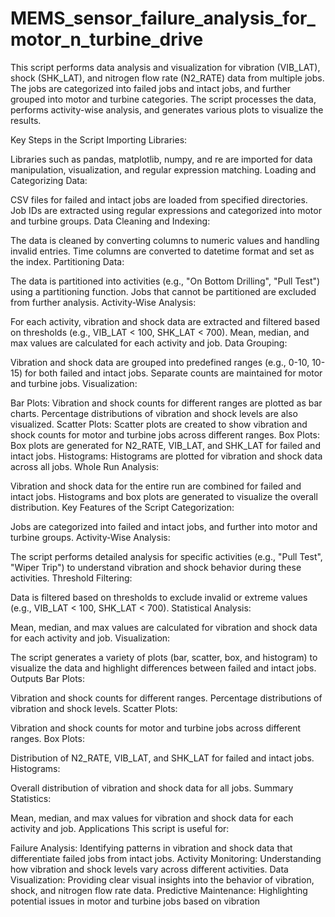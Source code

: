 # MEMS_sensor_failure_analysis_for_motor_n_turbine_drive
This script performs data analysis and visualization for vibration (VIB_LAT), shock (SHK_LAT), and nitrogen flow rate (N2_RATE) data from multiple jobs. The jobs are categorized into failed jobs and intact jobs, and further grouped into motor and turbine categories. The script processes the data, performs activity-wise analysis, and generates various plots to visualize the results.

Key Steps in the Script
Importing Libraries:

Libraries such as pandas, matplotlib, numpy, and re are imported for data manipulation, visualization, and regular expression matching.
Loading and Categorizing Data:

CSV files for failed and intact jobs are loaded from specified directories.
Job IDs are extracted using regular expressions and categorized into motor and turbine groups.
Data Cleaning and Indexing:

The data is cleaned by converting columns to numeric values and handling invalid entries.
Time columns are converted to datetime format and set as the index.
Partitioning Data:

The data is partitioned into activities (e.g., "On Bottom Drilling", "Pull Test") using a partitioning function.
Jobs that cannot be partitioned are excluded from further analysis.
Activity-Wise Analysis:

For each activity, vibration and shock data are extracted and filtered based on thresholds (e.g., VIB_LAT < 100, SHK_LAT < 700).
Mean, median, and max values are calculated for each activity and job.
Data Grouping:

Vibration and shock data are grouped into predefined ranges (e.g., 0-10, 10-15) for both failed and intact jobs.
Separate counts are maintained for motor and turbine jobs.
Visualization:

Bar Plots:
Vibration and shock counts for different ranges are plotted as bar charts.
Percentage distributions of vibration and shock levels are also visualized.
Scatter Plots:
Scatter plots are created to show vibration and shock counts for motor and turbine jobs across different ranges.
Box Plots:
Box plots are generated for N2_RATE, VIB_LAT, and SHK_LAT for failed and intact jobs.
Histograms:
Histograms are plotted for vibration and shock data across all jobs.
Whole Run Analysis:

Vibration and shock data for the entire run are combined for failed and intact jobs.
Histograms and box plots are generated to visualize the overall distribution.
Key Features of the Script
Categorization:

Jobs are categorized into failed and intact jobs, and further into motor and turbine groups.
Activity-Wise Analysis:

The script performs detailed analysis for specific activities (e.g., "Pull Test", "Wiper Trip") to understand vibration and shock behavior during these activities.
Threshold Filtering:

Data is filtered based on thresholds to exclude invalid or extreme values (e.g., VIB_LAT < 100, SHK_LAT < 700).
Statistical Analysis:

Mean, median, and max values are calculated for vibration and shock data for each activity and job.
Visualization:

The script generates a variety of plots (bar, scatter, box, and histogram) to visualize the data and highlight differences between failed and intact jobs.
Outputs
Bar Plots:

Vibration and shock counts for different ranges.
Percentage distributions of vibration and shock levels.
Scatter Plots:

Vibration and shock counts for motor and turbine jobs across different ranges.
Box Plots:

Distribution of N2_RATE, VIB_LAT, and SHK_LAT for failed and intact jobs.
Histograms:

Overall distribution of vibration and shock data for all jobs.
Summary Statistics:

Mean, median, and max values for vibration and shock data for each activity and job.
Applications
This script is useful for:

Failure Analysis: Identifying patterns in vibration and shock data that differentiate failed jobs from intact jobs.
Activity Monitoring: Understanding how vibration and shock levels vary across different activities.
Data Visualization: Providing clear visual insights into the behavior of vibration, shock, and nitrogen flow rate data.
Predictive Maintenance: Highlighting potential issues in motor and turbine jobs based on vibration
